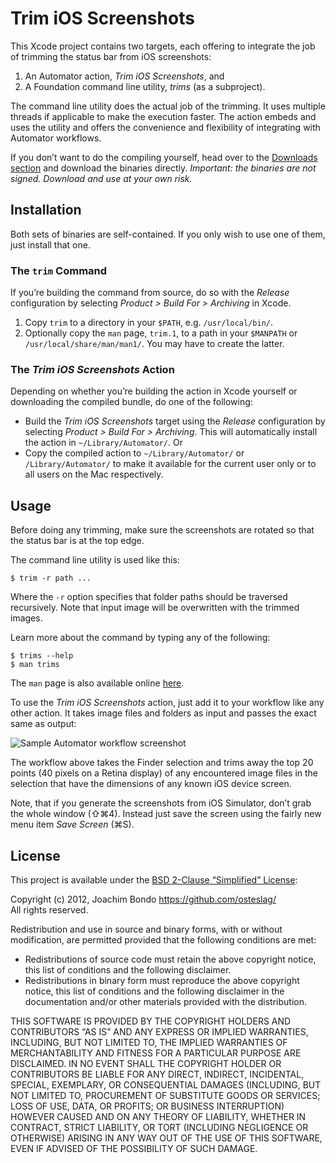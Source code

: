 # Trim iOS Screenshots

This Xcode project contains two targets, each offering to integrate the job of trimming the status bar from iOS screenshots:

1. An Automator action, *Trim iOS Screenshots*, and
2. A Foundation command line utility, *trims* (as a subproject).

The command line utility does the actual job of the trimming. It uses multiple threads if applicable to make the execution faster. The action embeds and uses the utility and offers the convenience and flexibility of integrating with Automator workflows.

If you don’t want to do the compiling yourself, head over to the [Downloads section](https://github.com/osteslag/trim-ios-screenshots/downloads) and download the binaries directly. _Important: the binaries are not signed. Download and use at your own risk._


## Installation

Both sets of binaries are self-contained. If you only wish to use one of them, just install that one.

### The `trim` Command

If you’re building the command from source, do so with the *Release* configuration by selecting *Product > Build For > Archiving* in Xcode.

1. Copy `trim` to a directory in your `$PATH`, e.g. `/usr/local/bin/`.
2. Optionally copy the `man` page, `trim.1`, to a path in your `$MANPATH` or `/usr/local/share/man/man1/`. You may have to create the latter.


### The *Trim iOS Screenshots* Action

Depending on whether you’re building the action in Xcode yourself or downloading the compiled bundle, do one of the following:

- Build the *Trim iOS Screenshots* target using the *Release* configuration by selecting *Product > Build For > Archiving*. This will automatically install the action in `~/Library/Automator/`. Or
- Copy the compiled action to `~/Library/Automator/` or `/Library/Automator/` to make it available for the current user only or to all users on the Mac respectively.


## Usage

Before doing any trimming, make sure the screenshots are rotated so that the status bar is at the top edge.

The command line utility is used like this:

    $ trim -r path ...

Where the `-r` option specifies that folder paths should be traversed recursively. Note that input image will be overwritten with the trimmed images.

Learn more about the command by typing any of the following:

    $ trims --help
    $ man trims

The `man` page is also available online [here](https://github.com/osteslag/trim-ios-screenshots/raw/master/Command/README.md).

To use the *Trim iOS Screenshots* action, just add it to your workflow like any other action. It takes image files and folders as input and passes the exact same as output:

![Sample Automator workflow screenshot](https://github.com/osteslag/trim-ios-screenshots/raw/master/README.png)

The workflow above takes the Finder selection and trims away the top 20 points (40 pixels on a Retina display) of any encountered image files in the selection that have the dimensions of any known iOS device screen.

Note, that if you generate the screenshots from iOS Simulator, don’t grab the whole window (⇧⌘4). Instead just save the screen using the fairly new menu item *Save Screen* (⌘S).


## License

This project is available under the [BSD 2-Clause “Simplified” License](http://www.opensource.org/licenses/BSD-2-Clause):

Copyright (c) 2012, Joachim Bondo <https://github.com/osteslag/>  
All rights reserved.

Redistribution and use in source and binary forms, with or without modification, are permitted provided that the following conditions are met:

- Redistributions of source code must retain the above copyright notice, this list of conditions and the following disclaimer.
- Redistributions in binary form must reproduce the above copyright notice, this list of conditions and the following disclaimer in the documentation and/or other materials provided with the distribution.

THIS SOFTWARE IS PROVIDED BY THE COPYRIGHT HOLDERS AND CONTRIBUTORS “AS IS” AND ANY EXPRESS OR IMPLIED WARRANTIES, INCLUDING, BUT NOT LIMITED TO, THE IMPLIED WARRANTIES OF MERCHANTABILITY AND FITNESS FOR A PARTICULAR PURPOSE ARE DISCLAIMED. IN NO EVENT SHALL THE COPYRIGHT HOLDER OR CONTRIBUTORS BE LIABLE FOR ANY DIRECT, INDIRECT, INCIDENTAL, SPECIAL, EXEMPLARY, OR CONSEQUENTIAL DAMAGES (INCLUDING, BUT NOT LIMITED TO, PROCUREMENT OF SUBSTITUTE GOODS OR SERVICES; LOSS OF USE, DATA, OR PROFITS; OR BUSINESS INTERRUPTION) HOWEVER CAUSED AND ON ANY THEORY OF LIABILITY, WHETHER IN CONTRACT, STRICT LIABILITY, OR TORT (INCLUDING NEGLIGENCE OR OTHERWISE) ARISING IN ANY WAY OUT OF THE USE OF THIS SOFTWARE, EVEN IF ADVISED OF THE POSSIBILITY OF SUCH DAMAGE.
